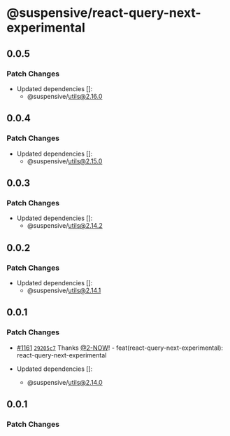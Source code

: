 # @suspensive/react-query-next-experimental

## 0.0.5

### Patch Changes

- Updated dependencies []:
  - @suspensive/utils@2.16.0

## 0.0.4

### Patch Changes

- Updated dependencies []:
  - @suspensive/utils@2.15.0

## 0.0.3

### Patch Changes

- Updated dependencies []:
  - @suspensive/utils@2.14.2

## 0.0.2

### Patch Changes

- Updated dependencies []:
  - @suspensive/utils@2.14.1

## 0.0.1

### Patch Changes

- [#1161](https://github.com/toss/suspensive/pull/1161) [`29205c7`](https://github.com/toss/suspensive/commit/29205c7caa7a591ffa7488853c6fce10c3c1ea6b) Thanks [@2-NOW](https://github.com/2-NOW)! - feat(react-query-next-experimental): react-query-next-experimental

- Updated dependencies []:
  - @suspensive/utils@2.14.0

## 0.0.1

### Patch Changes
